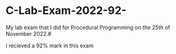 # C-Lab-Exam-2022-92-
My lab exam that I did for Procedural Programming on the 25th of November 2022.#

I recieved a 92% mark in this exam

